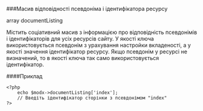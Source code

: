 ###Масив відповідності псевдоніма і ідентифікатора ресурсу

array documentListing

Містить соціативний масив з інформацією про відповідність псевдонімів і ідентифікаторів для усіх ресурсів сайту. У якості ключа використовується псевдонім з урахування настройки вкладеності, а у якості значення ідентифікатор ресурсу. Якщо псевдонім у ресурсі не визначений, то в якості ключа так само використовується ідентифікатор.

####Приклад

    <?php  
        echo $modx->documentListing['index'];  
        // Введіть ідентифікатор сторінки з псевдонімом "index"  
    ?>
